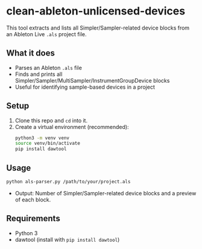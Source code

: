 # clean-ableton-unlicensed-devices

This tool extracts and lists all Simpler/Sampler-related device blocks from an Ableton Live `.als` project file.

## What it does
- Parses an Ableton `.als` file
- Finds and prints all Simpler/Sampler/MultiSampler/InstrumentGroupDevice blocks
- Useful for identifying sample-based devices in a project

## Setup
1. Clone this repo and `cd` into it.
2. Create a virtual environment (recommended):
   ```sh
   python3 -m venv venv
   source venv/bin/activate
   pip install dawtool
   ```

## Usage
```sh
python als-parser.py /path/to/your/project.als
```
- Output: Number of Simpler/Sampler-related device blocks and a preview of each block.

## Requirements
- Python 3
- dawtool (install with `pip install dawtool`)